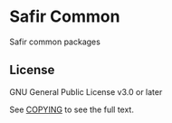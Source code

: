 # Safir Common

Safir common packages

## License

GNU General Public License v3.0 or later

See [COPYING](COPYING) to see the full text.
